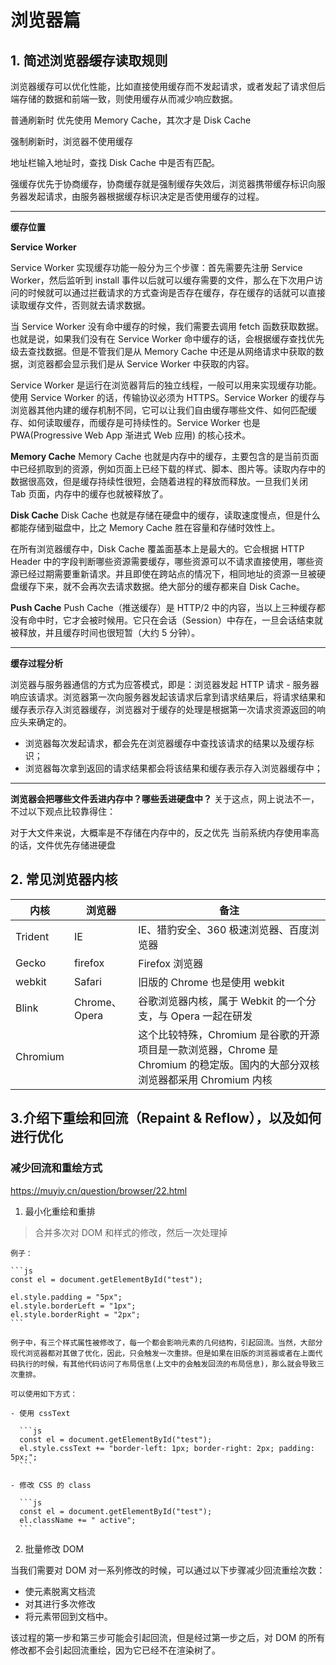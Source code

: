 <!--
 * @Author: your name
 * @Date: 2020-12-30 10:40:40
 * @LastEditTime: 2021-01-27 16:32:59
 * @LastEditors: Please set LastEditors
 * @Description: In User Settings Edit
 * @FilePath: \Github-Repositories\Interview-Questions\Browser\README.md
-->

# 浏览器篇

## 1. 简述浏览器缓存读取规则

浏览器缓存可以优化性能，比如直接使用缓存而不发起请求，或者发起了请求但后端存储的数据和前端一致，则使用缓存从而减少响应数据。

普通刷新时 优先使用 Memory Cache，其次才是 Disk Cache

强制刷新时，浏览器不使用缓存

地址栏输入地址时，查找 Disk Cache 中是否有匹配。

强缓存优先于协商缓存，协商缓存就是强制缓存失效后，浏览器携带缓存标识向服务器发起请求，由服务器根据缓存标识决定是否使用缓存的过程。

---

**缓存位置**

**Service Worker**

Service Worker 实现缓存功能一般分为三个步骤：首先需要先注册 Service Worker，然后监听到 install 事件以后就可以缓存需要的文件，那么在下次用户访问的时候就可以通过拦截请求的方式查询是否存在缓存，存在缓存的话就可以直接读取缓存文件，否则就去请求数据。

当 Service Worker 没有命中缓存的时候，我们需要去调用 fetch 函数获取数据。也就是说，如果我们没有在 Service Worker 命中缓存的话，会根据缓存查找优先级去查找数据。但是不管我们是从 Memory Cache 中还是从网络请求中获取的数据，浏览器都会显示我们是从 Service Worker 中获取的内容。

Service Worker 是运行在浏览器背后的独立线程，一般可以用来实现缓存功能。使用 Service Worker 的话，传输协议必须为 HTTPS。Service Worker 的缓存与浏览器其他内建的缓存机制不同，它可以让我们自由缓存哪些文件、如何匹配缓存、如何读取缓存，而缓存是可持续性的。Service Worker 也是 PWA(Progressive Web App 渐进式 Web 应用) 的核心技术。

**Memory Cache**
Memory Cache 也就是内存中的缓存，主要包含的是当前页面中已经抓取到的资源，例如页面上已经下载的样式、脚本、图片等。读取内存中的数据很高效，但是缓存持续性很短，会随着进程的释放而释放。一旦我们关闭 Tab 页面，内存中的缓存也就被释放了。

**Disk Cache**
Disk Cache 也就是存储在硬盘中的缓存，读取速度慢点，但是什么都能存储到磁盘中，比之 Memory Cache 胜在容量和存储时效性上。

在所有浏览器缓存中，Disk Cache 覆盖面基本上是最大的。它会根据 HTTP Header 中的字段判断哪些资源需要缓存，哪些资源可以不请求直接使用，哪些资源已经过期需要重新请求。并且即使在跨站点的情况下，相同地址的资源一旦被硬盘缓存下来，就不会再次去请求数据。绝大部分的缓存都来自 Disk Cache。

**Push Cache**
Push Cache（推送缓存）是 HTTP/2 中的内容，当以上三种缓存都没有命中时，它才会被时候用。它只在会话（Session）中存在，一旦会话结束就被释放，并且缓存时间也很短暂（大约 5 分钟）。

---

**缓存过程分析**

浏览器与服务器通信的方式为应答模式，即是：浏览器发起 HTTP 请求 - 服务器响应该请求。浏览器第一次向服务器发起该请求后拿到请求结果后，将请求结果和缓存表示存入浏览器缓存，浏览器对于缓存的处理是根据第一次请求资源返回的响应头来确定的。

- 浏览器每次发起请求，都会先在浏览器缓存中查找该请求的结果以及缓存标识；
- 浏览器每次拿到返回的请求结果都会将该结果和缓存表示存入浏览器缓存中；

---

**浏览器会把哪些文件丢进内存中？哪些丢进硬盘中？**
关于这点，网上说法不一，不过以下观点比较靠得住：

对于大文件来说，大概率是不存储在内存中的，反之优先
当前系统内存使用率高的话，文件优先存储进硬盘

## 2. 常见浏览器内核

| 内核     | 浏览器        | 备注                                                                                                                         |
| -------- | ------------- | ---------------------------------------------------------------------------------------------------------------------------- |
| Trident  | IE            | IE、猎豹安全、360 极速浏览器、百度浏览器                                                                                     |
| Gecko    | firefox       | Firefox 浏览器                                                                                                               |
| webkit   | Safari        | 旧版的 Chrome 也是使用 webkit                                                                                                |
| Blink    | Chrome、Opera | 谷歌浏览器内核，属于 Webkit 的一个分支，与 Opera 一起在研发                                                                  |
| Chromium |               | 这个比较特殊，Chromium 是谷歌的开源项目是一款浏览器，Chrome 是 Chromium 的稳定版。国内的大部分双核浏览器都采用 Chromium 内核 |

## 3.介绍下重绘和回流（Repaint & Reflow），以及如何进行优化

### 减少回流和重绘方式

https://muyiy.cn/question/browser/22.html

1. 最小化重绘和重排

> 合并多次对 DOM 和样式的修改，然后一次处理掉

    例子：

    ```js
    const el = document.getElementById("test");

    el.style.padding = "5px";
    el.style.borderLeft = "1px";
    el.style.borderRight = "2px";
    ```

    例子中，有三个样式属性被修改了，每一个都会影响元素的几何结构，引起回流。当然，大部分现代浏览器都对其做了优化，因此，只会触发一次重排。但是如果在旧版的浏览器或者在上面代码执行的时候，有其他代码访问了布局信息(上文中的会触发回流的布局信息)，那么就会导致三次重排。

    可以使用如下方式：

    - 使用 cssText

      ```js
      const el = document.getElementById("test");
      el.style.cssText += "border-left: 1px; border-right: 2px; padding: 5px;";
      ```

    - 修改 CSS 的 class

      ```js
      const el = document.getElementById("test");
      el.className += " active";
      ```

2. 批量修改 DOM

当我们需要对 DOM 对一系列修改的时候，可以通过以下步骤减少回流重绘次数：

- 使元素脱离文档流
- 对其进行多次修改
- 将元素带回到文档中。

该过程的第一步和第三步可能会引起回流，但是经过第一步之后，对 DOM 的所有修改都不会引起回流重绘，因为它已经不在渲染树了。
